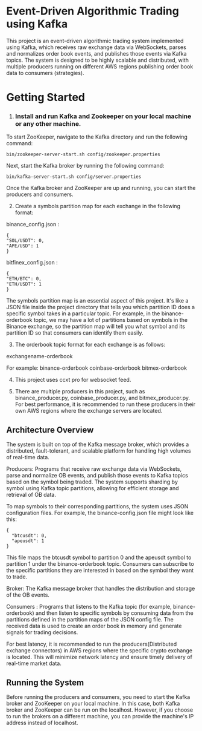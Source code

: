 
# Event-Driven Algorithmic Trading using Kafka
This project is an event-driven algorithmic trading system implemented using Kafka, which receives raw exchange data via WebSockets, parses and normalizes order book events, and publishes those events via Kafka topics. The system is designed to be highly scalable and distributed, with multiple producers running on different AWS regions publishing order book data to consumers (strategies). 

# Getting Started 

1. ### Install and run Kafka and Zookeeper on your local machine or any other machine.

  To start ZooKeeper, navigate to the Kafka directory and run the following command:
  ```
  bin/zookeeper-server-start.sh config/zookeeper.properties
  ```
  Next, start the Kafka broker by running the following command:
  ```
  bin/kafka-server-start.sh config/server.properties
  ```
  Once the Kafka broker and ZooKeeper are up and running, you can start the producers and consumers.

2. Create a symbols partition map for each exchange in the following format:

  binance_config.json :
  ```
  {
  "SOL/USDT": 0,
  "APE/USD": 1
  }
  ```
  bitfinex_config.json :
  ```
  {
  "ETH/BTC": 0,
  "ETH/USDT": 1
  }
  ```
  
  The symbols partition map is an essential aspect of this project. It's like a JSON file inside the project directory that tells you which partition ID does a specific symbol takes in a particular topic. For example, in the binance-orderbook topic, we may have a lot of partitions based on symbols in the Binance exchange, so the partition map will tell you what symbol and its partition ID so that consumers can identify them easily.

3. The orderbook topic format for each exchange is as follows:

  exchangename-orderbook

  For example:
  binance-orderbook
  coinbase-orderbook
  bitmex-orderbook

4. This project uses ccxt pro for websocket feed.

5. There are multiple producers in this project, such as binance_producer.py, coinbase_producer.py, and bitmex_producer.py. For best performance, it is recommended to run these producers in their own AWS regions where the exchange servers are located.









## Architecture Overview

The system is built on top of the Kafka message broker, which provides a distributed, fault-tolerant, and scalable platform for handling high volumes of real-time data.

Producers: Programs that receive raw exchange data via WebSockets, parse and normalize OB events, and publish those events to Kafka topics based on the symbol being traded. The system supports sharding by symbol using Kafka topic partitions, allowing for efficient storage and retrieval of OB data.

To map symbols to their corresponding partitions, the system uses JSON configuration files. For example, the binance-config.json file might look like this:
```
{
  "btcusdt": 0,
  "apeusdt": 1
}
```
This file maps the btcusdt symbol to partition 0 and the apeusdt symbol to partition 1 under the binance-orderbook topic. Consumers can subscribe to the specific partitions they are interested in based on the symbol they want to trade.

Broker: The Kafka message broker that handles the distribution and storage of the OB events.

Consumers :  Programs that listens to the Kafka topic (for example, binance-orderbook) and then listen to specific symbols by consuming data from the partitions defined in the partition maps of the JSON config file. The received data is used to create an order book in memory and generate signals for trading decisions.

For best latency, it is recommended to run the producers(Distributed exchange connectors) in AWS regions where the specific crypto exchange is located. This will minimize network latency and ensure timely delivery of real-time market data.

## Running the System

Before running the producers and consumers, you need to start the Kafka broker and ZooKeeper on your local machine. In this case, both Kafka broker and ZooKeeper can be run on the localhost. However, if you choose to run the brokers on a different machine, you can provide the machine's IP address instead of localhost.






